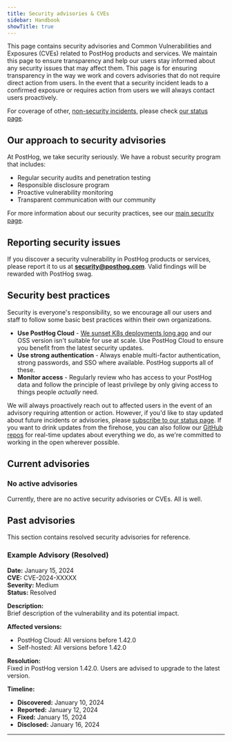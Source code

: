 ```yaml
---
title: Security advisories & CVEs
sidebar: Handbook
showTitle: true
---
```


This page contains security advisories and Common Vulnerabilities and Exposures (CVEs) related to PostHog products and services. We maintain this page to ensure transparency and help our users stay informed about any security issues that may affect them. This page is for ensuring transparency in the way we work and covers advisories that do not require direct action from users. In the event that a security incident leads to a confirmed exposure or requires action from users we will always contact users proactively. 

For coverage of other, [non-security incidents](/handbook/engineering/incidents), please check [our status page](https://status.posthog.com/). 

## Our approach to security advisories

At PostHog, we take security seriously. We have a robust security program that includes:

- Regular security audits and penetration testing
- Responsible disclosure program
- Proactive vulnerability monitoring
- Transparent communication with our community

For more information about our security practices, see our [main security page](/handbook/company/security).

## Reporting security issues

If you discover a security vulnerability in PostHog products or services, please report it to us at **[security@posthog.com](mailto:security@posthog.com)**. Valid findings will be rewarded with PostHog swag.

## Security best practices

Security is everyone's responsibility, so we encourage all our users and staff to follow some basic best practices within their own organizations.

- **Use PostHog Cloud** - [We sunset K8s deployments long ago](blog/sunsetting-helm-support-posthog) and our OSS version isn't suitable for use at scale. Use PostHog Cloud to ensure you benefit from the latest security updates. 
- **Use strong authentication** - Always enable multi-factor authentication, strong passwords, and SSO where available. PostHog supports all of these. 
- **Monitor access** - Regularly review who has access to your PostHog data and follow the principle of least privilege by only giving access to things people _actually_ need. 

We will always proactively reach out to affected users in the event of an advisory requiring attention or action. However, if you'd like to stay updated about future incidents or advisories, please [subscribe to our status page](https://status.posthog.com/). If you want to drink updates from the firehose, you can also follow our [GitHub repos](https://github.com/PostHog/posthog) for real-time updates about everything we do, as we're committed to working in the open wherever possible. 

## Current advisories

### No active advisories

Currently, there are no active security advisories or CVEs. All is well. 

## Past advisories

This section contains resolved security advisories for reference.

### Example Advisory (Resolved)

**Date:** January 15, 2024  
**CVE:** CVE-2024-XXXXX  
**Severity:** Medium  
**Status:** Resolved  

**Description:**  
Brief description of the vulnerability and its potential impact.

**Affected versions:**  
- PostHog Cloud: All versions before 1.42.0
- Self-hosted: All versions before 1.42.0

**Resolution:**  
Fixed in PostHog version 1.42.0. Users are advised to upgrade to the latest version.

**Timeline:**  
- **Discovered:** January 10, 2024
- **Reported:** January 12, 2024
- **Fixed:** January 15, 2024
- **Disclosed:** January 16, 2024

---



